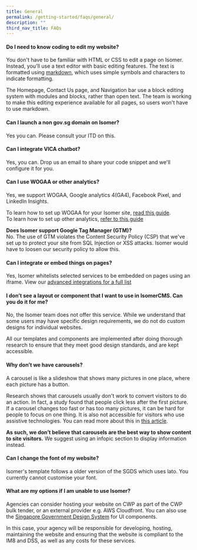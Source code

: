 ```yaml
---
title: General
permalink: /getting-started/faqs/general/
description: ""
third_nav_title: FAQs
---
```

#### Do I need to know coding to edit my website?

You don't have to be familiar with HTML or CSS to edit a page on Isomer. Instead, you'll use a text editor with basic editing features. The text is formatted using [markdown](https://commonmark.org/help/tutorial/), which uses simple symbols and characters to indicate formatting.

The Homepage, Contact Us page, and Navigation bar use a block editing system with modules and blocks, rather than open text. The team is working to make this editing experience available for all pages, so users won't have to use markdown.


#### Can I launch a non gov.sg domain on Isomer?
Yes you can. Please consult your ITD on this.

#### Can I integrate VICA chatbot?
Yes, you can. Drop us an email to share your code snippet and we'll configure it for you. 

#### Can I use WOGAA or other analytics?
Yes, we support WOGAA, Google analytics 4(GA4), Facebook Pixel, and LinkedIn Insights.

To learn how to set up WOGAA for your Isomer site, [read this guide](https://guide.isomer.gov.sg/analytics-and-tracking/wogaa).   
To learn how to set up other analytics, [refer to this guide](https://guide.isomer.gov.sg/analytics-and-tracking/google-analytics)

**Does Isomer support Google Tag Manager (GTM)?**   
No. The use of GTM violates the Content Security Policy (CSP) that we've set up to protect your site from SQL Injection or XSS attacks. Isomer would have to loosen our security policy to allow this.

#### Can I integrate or embed things on pages?

Yes, Isomer whitelists selected services to be embedded on pages using an iframe. View our [advanced integrations for a full list](/when-to-use-isomer/advance-integrations/)

#### I don’t see a layout or component that I want to use in IsomerCMS. Can you do it for me?

No, the Isomer team does not offer this service. While we understand that some users may have specific design requirements, we do not do custom designs for individual websites.

All our templates and components are implemented after doing thorough research to ensure that they meet good design standards, and are kept accessible.

#### Why don’t we have carousels?

A carousel is like a slideshow that shows many pictures in one place, where each picture has a button.

Research shows that carousels usually don't work to convert visitors to do an action. In fact, a study found that people click less after the first picture. If a carousel changes too fast or has too many pictures, it can be hard for people to focus on one thing. It is also not accessible for visitors who use assistive technologies. You can read more about this in [this article](https://medium.com/@sherpadesignco/carousels-are-killing-your-conversion-rate-heres-how-to-fix-that-b57e31f8f508).

**As such, we don’t believe that carousels are the best way to show content to site visitors.** We suggest using an infopic section to display information instead.

#### Can I change the font of my website?
Isomer's template follows a older version of the SGDS which uses lato. You currently cannot customise your font.

#### What are my options if I am unable to use Isomer?

Agencies can consider hosting your website on CWP as part of the CWP bulk tender, or an external provider e.g. AWS Cloudfront. You can also use the [Singapore Government Design System](https://www.designsystem.gov.sg/) for UI components. 

In this case, your agency will be responsible for developing, hosting, maintaining the website and ensuring that the website is compliant to the IM8 and DSS, as well as any costs for these services.